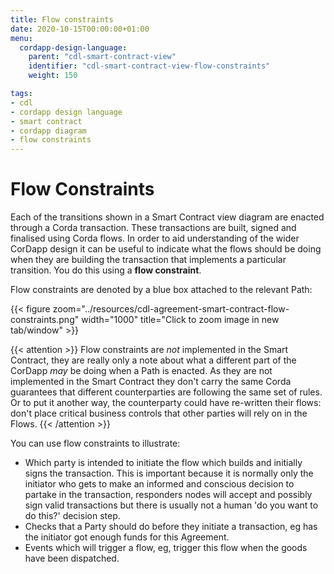 ```yaml
---
title: Flow constraints
date: 2020-10-15T00:00:00+01:00
menu:
  cordapp-design-language:
    parent: "cdl-smart-contract-view"
    identifier: "cdl-smart-contract-view-flow-constraints"
    weight: 150

tags:
- cdl
- cordapp design language
- smart contract
- cordapp diagram
- flow constraints
---
```


# Flow Constraints

Each of the transitions shown in a Smart Contract view diagram are enacted through a Corda transaction. These transactions are built, signed and finalised using Corda flows. In order to aid understanding of the wider CorDapp design it can be useful to indicate what the flows should be doing when they are building the transaction that implements a particular transition. You do this using a **flow constraint**.

Flow constraints are denoted by a blue box attached to the relevant Path:


{{< figure zoom="../resources/cdl-agreement-smart-contract-flow-constraints.png" width="1000" title="Click to zoom image in new tab/window" >}}

{{< attention >}}
Flow constraints are *not* implemented in the Smart Contract, they are really only a note about what a different part of the CorDapp *may* be doing when a Path is enacted. As they are not implemented in the Smart Contract they don't carry the same Corda guarantees that different counterparties are following the same set of rules. Or to put it another way, the counterparty could have re-written their flows: don't place critical business controls that other parties will rely on in the Flows.
{{< /attention >}}

You can use flow constraints to illustrate:

* Which party is intended to initiate the flow which builds and initially signs the transaction. This is important because it is normally only the initiator who gets to make an informed and conscious decision to partake in the transaction, responders nodes will accept and possibly sign valid transactions but there is usually not a human 'do you want to do this?' decision step.
* Checks that a Party should do before they initiate a transaction, eg has the initiator got enough funds for this Agreement.
* Events which will trigger a flow, eg, trigger this flow when the goods have been dispatched.
